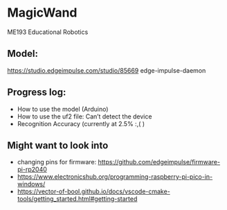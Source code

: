 # MagicWand
ME193 Educational Robotics 

## Model: 
https://studio.edgeimpulse.com/studio/85669
edge-impulse-daemon 

## Progress log:
- How to use the model (Arduino)
- How to use the uf2 file: Can’t detect the device
- Recognition Accuracy (currently at 2.5% :,( )




## Might want to look into 
- changing pins for firmware: https://github.com/edgeimpulse/firmware-pi-rp2040
- https://www.electronicshub.org/programming-raspberry-pi-pico-in-windows/
- https://vector-of-bool.github.io/docs/vscode-cmake-tools/getting_started.html#getting-started


